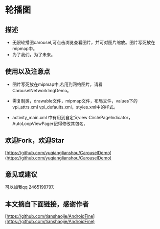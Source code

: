 
# 轮播图

## 描述
* 无限轮播图carousel,可点击浏览查看图片，并可对图片缩放。图片写死放在mipmap中。
* 为了我们，为了未来。

## 使用以及注意点
* 图片写死放在mipmap中,若用到网络图片，请看CarouselNetworkImgDemo。

* 需复制类，drawable文件，mipmap文件，布局文件，values下的vpi_attrs.xml vpi_defaults.xml，styles.xml中的样式。

* activity_main.xml 中有用到自定义view CirclePageIndicator，AutoLoopViewPager记得修改其包名。

## 欢迎Fork，欢迎Star

[https://github.com/yuqianglianshou/CarouselDemo](https://github.com/yuqianglianshou/CarouselDemo)

## 意见或建议

可以加我qq 2465199797.

## 本文摘自下面链接，感谢作者

[https://github.com/tianshaojie/AndroidFine](https://github.com/tianshaojie/AndroidFine)


